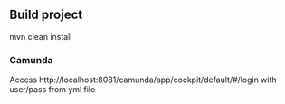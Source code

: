 
## Build project 
mvn clean install

### Camunda 

Access http://localhost:8081/camunda/app/cockpit/default/#/login with user/pass from yml file


